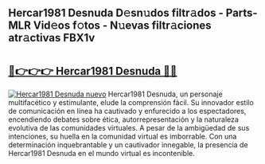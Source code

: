 ## Hercar1981 Desnuda D𝚎sn𝚞dos filtr𝚊dos - Parts-MLR Vid𝚎os f𝚘tos - N𝚞evas filtr𝚊ciones atr𝚊ctivas FBX1v

# <h2><a href="http://mb18qz.tromn.icu/?c=Hercar1981+Desnuda">🔗👉👉👉 Hercar1981 Desnuda 🔗🔗</a></h2>

[![Hercar1981 Desnuda nuevo](https://i.imgur.com/pEAQMta.gif)](http://mb18qz.tromn.icu/?c=Hercar1981+Desnuda)
Hercar1981 Desnuda, un personaje multifacético y estimulante, elude la comprensión fácil. Su innovador estilo de comunicación en línea ha cautivado y enfurecido a los espectadores, encendiendo debates sobre ética, autorrepresentación y la naturaleza evolutiva de las comunidades virtuales. A pesar de la ambigüedad de sus intenciones, su huella en la comunidad virtual es imborrable. Con una determinación inquebrantable y un cautivador innegable, la presencia de Hercar1981 Desnuda en el mundo virtual es incontenible.
